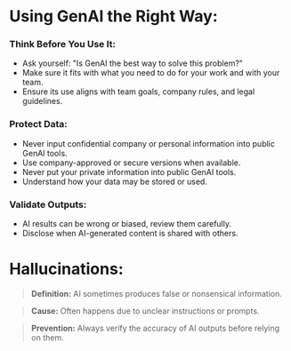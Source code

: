 # Using GenAI the Right Way:

### Think Before You Use It:
- Ask yourself: "Is GenAI the best way to solve this problem?"
- Make sure it fits with what you need to do for your work and with your team.
- Ensure its use aligns with team goals, company rules, and legal guidelines.

### Protect Data:
- Never input confidential company or personal information into public GenAI tools.
- Use company-approved or secure versions when available.
- Never put your private information into public GenAI tools.
- Understand how your data may be stored or used.

### Validate Outputs:
 - AI results can be wrong or biased, review them carefully.
 - Disclose when AI-generated content is shared with others.

# Hallucinations:

> **Definition:** AI sometimes produces false or nonsensical information.

> **Cause:** Often happens due to unclear instructions or prompts.

> **Prevention:** Always verify the accuracy of AI outputs before relying on them.
